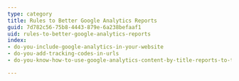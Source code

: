 ```yaml
---
type: category
title: Rules to Better Google Analytics Reports
guid: 7d782c56-75b8-4443-879e-6a238befaaf1
uid: rules-to-better-google-analytics-reports
index:
- do-you-include-google-analytics-in-your-website
- do-you-add-tracking-codes-in-urls
- do-you-know-how-to-use-google-analytics-content-by-title-reports-to-track-trends

---
```

 

